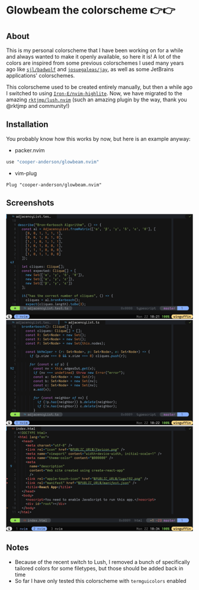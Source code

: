 # Glowbeam the colorscheme 👉👉

## About

This is my personal colorscheme that I have been working on for a while and
always wanted to make it openly available, so here it is! A lot of the colors
are inspired from some previous colorschemes I used many years ago like
[`sjl/badwolf`](https://github.com/sjl/badwolf) and
[`josuegaleas/jay`](https://github.com/josuegaleas/jay), as well as some
JetBrains applications' colorschemes.

This colorscheme used to be created entirely manually, but then a while ago I
switched to using [`Iron-E/nvim-highlite`](https://github.com/Iron-E/nvim-highlite).
Now, we have migrated to the amazing [`rktjmp/lush.nvim`](https://github.com/rktjmp/lush.nvim)
(such an amazing plugin by the way, thank you @rktjmp and community!)

## Installation

You probably know how this works by now, but here is an example anyway:

- packer.nvim
```lua
use "cooper-anderson/glowbeam.nvim"
```

- vim-plug
```vim
Plug "cooper-anderson/glowbeam.nvim"
```

## Screenshots

![Image #1](./img/glowbeam1.png)
![Image #2](./img/glowbeam2.png)
![Image #3](./img/glowbeam3.png)

## Notes

- Because of the recent switch to Lush, I removed a bunch of specifically
tailored colors for some filetypes, but those should be added back in time
- So far I have only tested this colorscheme with `termguicolors` enabled

